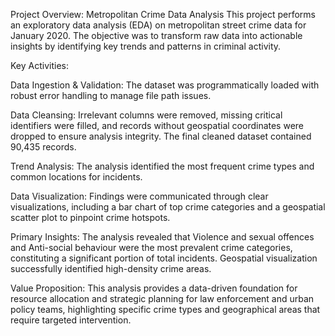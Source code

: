 Project Overview: Metropolitan Crime Data Analysis
This project performs an exploratory data analysis (EDA) on metropolitan street crime data for January 2020. The objective was to transform raw data into actionable insights by identifying key trends and patterns in criminal activity.

Key Activities:

Data Ingestion & Validation: The dataset was programmatically loaded with robust error handling to manage file path issues.

Data Cleansing: Irrelevant columns were removed, missing critical identifiers were filled, and records without geospatial coordinates were dropped to ensure analysis integrity. The final cleaned dataset contained 90,435 records.

Trend Analysis: The analysis identified the most frequent crime types and common locations for incidents.

Data Visualization: Findings were communicated through clear visualizations, including a bar chart of top crime categories and a geospatial scatter plot to pinpoint crime hotspots.

Primary Insights:
The analysis revealed that Violence and sexual offences and Anti-social behaviour were the most prevalent crime categories, constituting a significant portion of total incidents. Geospatial visualization successfully identified high-density crime areas.

Value Proposition:
This analysis provides a data-driven foundation for resource allocation and strategic planning for law enforcement and urban policy teams, highlighting specific crime types and geographical areas that require targeted intervention.
